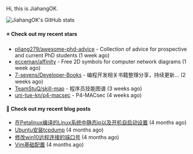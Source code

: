 Hi, this is JiahangOK.

![JiahangOK's GitHub stats](https://github-readme-stats.vercel.app/api?username=jiahangok&count_private=true)

#### ⭐ Check out my recent stars

- [pliang279/awesome-phd-advice](https://github.com/pliang279/awesome-phd-advice) - Collection of advice for prospective and current PhD students (1 week ago)
- [ecceman/affinity](https://github.com/ecceman/affinity) - Free 2D symbols for computer network diagrams (1 week ago)
- [7-sevens/Developer-Books](https://github.com/7-sevens/Developer-Books) - 编程开发相关书籍整理分享，持续更新... (2 weeks ago)
- [TeamStuQ/skill-map](https://github.com/TeamStuQ/skill-map) - 程序员技能图谱 (3 weeks ago)
- [uni-tue-kn/p4-macsec](https://github.com/uni-tue-kn/p4-macsec) - P4-MACsec (4 weeks ago)

#### 📜 Check out my recent blog posts

- [在Petalinux编译的Linux系统中静态ip以及开机自启动设置](http://jiahangok.github.io/2021/12/05/Petalinux%E7%BC%96%E8%AF%91%E7%9A%84Linux%E7%B3%BB%E7%BB%9F%E4%B8%AD%E9%9D%99%E6%80%81ip%E4%BB%A5%E5%8F%8A%E5%BC%80%E6%9C%BA%E8%87%AA%E5%90%AF%E5%8A%A8%E8%AE%BE%E7%BD%AE/) (4 months ago)
- [Ubuntu安装tcpdump](http://jiahangok.github.io/2021/12/04/Ubuntu%E5%AE%89%E8%A3%85tcpdump/) (4 months ago)
- [修改win10远程连接的端口号](http://jiahangok.github.io/2021/12/03/%E4%BF%AE%E6%94%B9win10%E8%BF%9C%E7%A8%8B%E8%BF%9E%E6%8E%A5%E7%9A%84%E7%AB%AF%E5%8F%A3%E5%8F%B7/) (4 months ago)
- [Vim基础配置](http://jiahangok.github.io/2021/12/03/Vim%E5%9F%BA%E7%A1%80%E9%85%8D%E7%BD%AE/) (4 months ago)